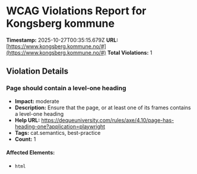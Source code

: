 # WCAG Violations Report for Kongsberg kommune

**Timestamp:** 2025-10-27T00:35:15.679Z
**URL:** [https://www.kongsberg.kommune.no/#](https://www.kongsberg.kommune.no/#)
**Total Violations:** 1

## Violation Details

### Page should contain a level-one heading

- **Impact:** moderate
- **Description:** Ensure that the page, or at least one of its frames contains a level-one heading
- **Help URL:** https://dequeuniversity.com/rules/axe/4.10/page-has-heading-one?application=playwright
- **Tags:** cat.semantics, best-practice
- **Count:** 1

#### Affected Elements:

- `html`
